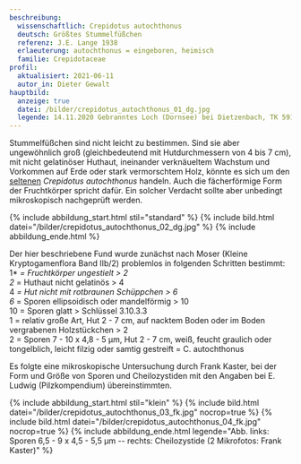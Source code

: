 ```yaml
---
beschreibung:
  wissenschaftlich: Crepidotus autochthonus
  deutsch: Größtes Stummelfüßchen
  referenz: J.E. Lange 1938
  erlaeuterung: autochthonus = eingeboren, heimisch
  familie: Crepidotaceae
profil:
  aktualisiert: 2021-06-11
  autor_in: Dieter Gewalt
hauptbild:
  anzeige: true
  datei: /bilder/crepidotus_autochthonus_01_dg.jpg
  legende: 14.11.2020 Gebranntes Loch (Dornsee) bei Dietzenbach, TK 5918.4.1
---
```

Stummelfüßchen sind nicht leicht zu bestimmen. Sind sie aber ungewöhnlich groß (gleichbedeutend mit Hutdurchmessern von 4 bis 7 cm), mit nicht gelatinöser Huthaut, ineinander verknäueltem Wachstum und Vorkommen auf Erde oder stark vermorschtem Holz, könnte es sich um den [seltenen](http://hessen.pilze-deutschland.de/organismen/crepidotus-autochthonus-je-lange-1938) *Crepidotus autochthonus* handeln. Auch die fächerförmige Form der Fruchtkörper spricht dafür. Ein solcher Verdacht sollte aber unbedingt mikroskopisch nachgeprüft werden.

{% include abbildung_start.html stil="standard" %}
{% include bild.html datei="/bilder/crepidotus_autochthonus_02_dg.jpg" %}
{% include abbildung_ende.html %}

Der hier beschriebene Fund wurde zunächst nach Moser (Kleine Kryptogamenflora Band IIb/2) problemlos in folgenden Schritten bestimmt:\
1* *\= Fruchtkörper ungestielt > 2\
2* = Huthaut nicht gelatinös > 4\
4 *\= Hut nicht mit rotbraunen Schüppchen > 6\
6* = Sporen ellipsoidisch oder mandelförmig > 10\
10 = Sporen glatt > Schlüssel 3.10.3.3\
1 = relativ große Art, Hut 2 - 7 cm, auf nacktem Boden oder im Boden vergrabenen Holzstückchen > 2\
2 = Sporen 7 - 10 x 4,8 - 5 µm, Hut 2 - 7 cm, weiß, feucht graulich oder tongelblich, leicht filzig oder samtig gestreift = C. autochthonus

Es folgte eine mikroskopische Untersuchung durch Frank Kaster, bei der Form und Größe von Sporen und Cheilozystiden mit den Angaben bei E. Ludwig (Pilzkompendium) übereinstimmten.

{% include abbildung_start.html stil="klein" %}
{% include bild.html datei="/bilder/crepidotus_autochthonus_03_fk.jpg" nocrop=true %}
{% include bild.html datei="/bilder/crepidotus_autochthonus_04_fk.jpg" nocrop=true %}
{% include abbildung_ende.html legende="Abb. links: Sporen 6,5 - 9 x 4,5 - 5,5 µm -- rechts: Cheilozystide (2 Mikrofotos: Frank Kaster)" %}